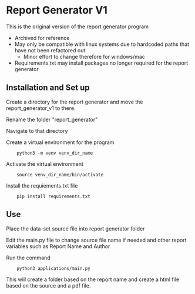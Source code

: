# Report Generator V1

This is the original version of the report generator program
- Archived for reference
- May only be compatible with linux systems due to hardcoded paths that have not been refactored out
  - Minor effort to change therefore for windows/mac
- Requirements.txt may install packages no longer required for the report generator

## Installation and Set up

Create a directory for the report generator and move the report_generator_v1 to there.

Rename the folder "report_generator"

Navigate to that directory

Create a virtual environment for the program

        python3 -m venv venv_dir_name

Activate the virtual environment

        source venv_dir_name/bin/activate

Install the requiements.txt file

        pip install requirements.txt

## Use

Place the data-set source file into report generator folder

Edit the main.py file to change source file name if needed and other report variables such as Report Name and Author

Run the command

        python3 applications/main.py

This will create a folder based on the report name and create a html file based on the source and a pdf file. 